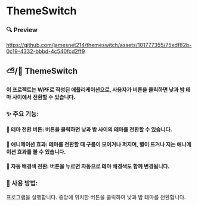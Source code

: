 # ThemeSwitch
### 🔍 Preview


https://github.com/jamesnet214/themeswitch/assets/101777355/75edf82b-0c19-4332-bbbd-4c540fcd2ff9




## ⛅️/🌙 ThemeSwitch
#### 이 프로젝트는 WPF로 작성된 애플리케이션으로, 사용자가 버튼을 클릭하면 낮과 밤 테마 사이에서 전환할 수 있습니다.

### ✨ 주요 기능:
#### 🔘 테마 전환 버튼: 버튼을 클릭하면 낮과 밤 사이의 테마를 전환할 수 있습니다.
#### 🔘 애니메이션 효과: 테마를 전환할 때 구름이 모이거나 퍼지며, 별이 뜨거나 지는 애니메이션 효과를 볼 수 있습니다.
#### 🔘 자동 배경색 전환: 버튼을 누르면 자동으로 테마 배경색도 함께 변경됩니다.
### 📝 사용 방법:
프로그램을 실행합니다.
중앙에 위치한 버튼을 클릭하여 낮과 밤 테마를 전환합니다.

